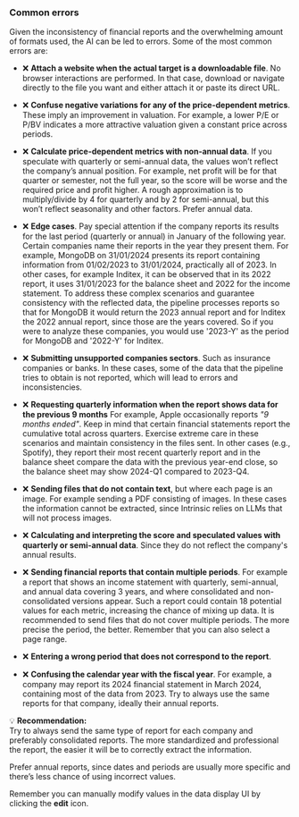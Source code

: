 ### Common errors

Given the inconsistency of financial reports and the overwhelming amount of
formats used, the AI can be led to errors. Some of the most common errors are:

- ❌ **Attach a website when the actual target is a downloadable file**. No
  browser interactions are performed. In that case, download or navigate
  directly to the file you want and either attach it or paste its direct URL.

- ❌ **Confuse negative variations for any of the price-dependent metrics**.
  These imply an improvement in valuation. For example, a lower P/E or P/BV
  indicates a more attractive valuation given a constant price across periods.

- ❌ **Calculate price-dependent metrics with non-annual data**. If you
  speculate with quarterly or semi-annual data, the values won’t reflect the
  company’s annual position. For example, net profit will be for that quarter or
  semester, not the full year, so the score will be worse and the required price
  and profit higher. A rough approximation is to multiply/divide by 4 for
  quarterly and by 2 for semi-annual, but this won’t reflect seasonality and
  other factors. Prefer annual data.

- ❌ **Edge cases**. Pay special attention if the company reports its results
  for the last period (quarterly or annual) in January of the following year.
  Certain companies name their reports in the year they present them. For
  example, MongoDB on 31/01/2024 presents its report containing information from
  01/02/2023 to 31/01/2024, practically all of 2023. In other cases, for example
  Inditex, it can be observed that in its 2022 report, it uses 31/01/2023 for
  the balance sheet and 2022 for the income statement. To address these complex
  scenarios and guarantee consistency with the reflected data, the pipeline
  processes reports so that for MongoDB it would return the 2023 annual report
  and for Inditex the 2022 annual report, since those are the years covered. So
  if you were to analyze these companies, you would use '2023-Y' as the period
  for MongoDB and '2022-Y' for Inditex.

- ❌ **Submitting unsupported companies sectors**. Such as insurance companies
  or banks. In these cases, some of the data that the pipeline tries to obtain
  is not reported, which will lead to errors and inconsistencies.

- ❌ **Requesting quarterly information when the report shows data for the
  previous 9 months** For example, Apple occasionally reports _"9 months
  ended"_. Keep in mind that certain financial statements report the cumulative
  total across quarters. Exercise extreme care in these scenarios and maintain
  consistency in the files sent. In other cases (e.g., Spotify), they report
  their most recent quarterly report and in the balance sheet compare the data
  with the previous year-end close, so the balance sheet may show 2024-Q1
  compared to 2023-Q4.

- ❌ **Sending files that do not contain text**, but where each page is an
  image. For example sending a PDF consisting of images. In these cases the
  information cannot be extracted, since Intrinsic relies on LLMs that will not
  process images.

- ❌ **Calculating and interpreting the score and speculated values with
  quarterly or semi-annual data**. Since they do not reflect the company's
  annual results.

- ❌ **Sending financial reports that contain multiple periods**. For example a
  report that shows an income statement with quarterly, semi-annual, and annual
  data covering 3 years, and where consolidated and non-consolidated versions
  appear. Such a report could contain 18 potential values for each metric,
  increasing the chance of mixing up data. It is recommended to send files that
  do not cover multiple periods. The more precise the period, the better.
  Remember that you can also select a page range.

- ❌ **Entering a wrong period that does not correspond to the report**.

- ❌ **Confusing the calendar year with the fiscal year**. For example, a
  company may report its 2024 financial statement in March 2024, containing most
  of the data from 2023. Try to always use the same reports for that company,
  ideally their annual reports.

💡 **Recommendation:**  
Try to always send the same type of report for each company and preferably
consolidated reports. The more standardized and professional the report, the
easier it will be to correctly extract the information.

Prefer annual reports, since dates and periods are usually more specific and
there’s less chance of using incorrect values.

Remember you can manually modify values in the data display UI by clicking the
**edit** icon.
